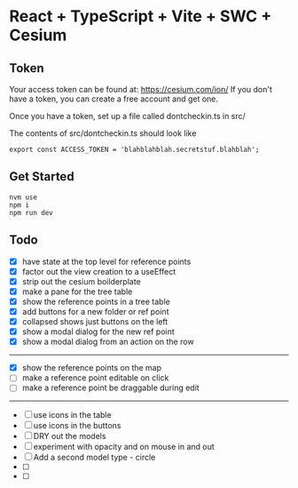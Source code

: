 # React + TypeScript + Vite + SWC + Cesium

## Token
Your access token can be found at: https://cesium.com/ion/
If you don't have a token, you can create a free account and get one.

Once you have a token, set up a file called dontcheckin.ts in src/

The contents of src/dontcheckin.ts should look like
```aiignore
export const ACCESS_TOKEN = 'blahblahblah.secretstuf.blahblah';
```

## Get Started
```aiignore
nvm use    
npm i
npm run dev    
```


## Todo
- [x] have state at the top level for reference points
- [x] factor out the view creation to a useEffect
- [x] strip out the cesium boilderplate
- [x] make a pane for the tree table
- [x] show the reference points in a tree table
- [x] add buttons for a new folder or ref point
- [x] collapsed shows just buttons on the left
- [x] show a modal dialog for the new ref point
- [x] show a modal dialog from an action on the row
------------------------------
- [x] show the reference points on the map 
- [ ] make a reference point editable on click
- [ ] make a reference point be draggable during edit
------------------------------
- [ ] use icons in the table
- [ ] use icons in the buttons
- [ ] DRY out the models
- [ ] experiment with opacity and on mouse in and out
- [ ] Add a second model type - circle
- [ ] 
- [ ] 
